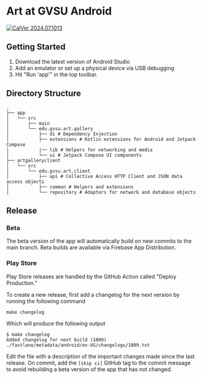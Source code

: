 # Art at GVSU Android

[![CalVer 2024.07.1013][img_version]][url_version]

## Getting Started

1. Download the latest version of Android Studio
2. Add an emulator or set up a physical device via USB debugging
3. Hit "Run 'app'" in the top toolbar.

[img_version]: https://img.shields.io/static/v1.svg?label=CalVer&message=2024.07.1013&color=blue
[url_version]: https://github.com/gvsucis/art-at-gvsu-android

## Directory Structure

```
.
├── app
│   └── src
│       ├── main
│       └── edu.gvsu.art.gallery
│           ├── di # Dependency Injection
│           ├── extensions # Kotlin extensions for Android and Jetpack Compose
│           |── lib # Helpers for networking and media
│           └── ui # Jetpack Compose UI components
├── artgalleryclient
│   └── src
│       └── edu.gvsu.art.client
│           ├── api # Collective Access HTTP Client and JSON data access objects
│           ├── common # Helpers and extensions
│           └── repository # Adapters for network and database objects
```

## Release

### Beta

The beta version of the app will automatically build on new commits to the main branch. Beta builds are available via Firebase App Distribution.

### Play Store

Play Store releases are handled by the GitHub Action called "Deploy Production."

To create a new release, first add a changelog for the next version by running the following command

```shell
make changelog
```

Which will produce the following output

```
$ make changelog
Added changelog for next build (1009)
./fastlane/metadata/android/en-US/changelogs/1009.txt
```

Edit the file with a description of the important changes made since the last release. On commit, add the `[skip ci]` GitHub tag to the commit message to avoid
rebuilding a beta version of the app that has not changed.
